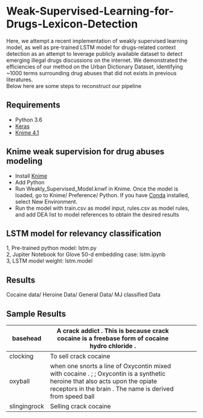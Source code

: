 # Weak-Supervised-Learning-for-Drugs-Lexicon-Detection
Here, we attempt a recent implementation of weakly supervised learning model, as well as pre-trained LSTM model for drugs-related context detection as an attempt to leverage publicly available dataset to detect emerging illegal drugs discussions on the internet. We demonstrated the efficiencies of our method on the Urban Dictionary Dataset, identifying ~1000 terms surrounding drug abuses that did not exists in previous literatures.  
Below here are some steps to reconstruct our pipeline
## Requirements
- Python 3.6
- [Keras](https://keras.io/)
- [Knime 4.1](https://www.knime.com/)
## Knime weak supervision for drug abuses modeling
- Install [Knime](https://www.knime.com/)
- Add Python 
- Run Weakly_Supervised_Model.knwf in Knime. Once the model is loaded, go to Knime/ Preference/ Python. If you have [Conda](https://docs.conda.io/en/latest/) installed, select New Environment.
- Run the model with train.csv as model input, rules.csv as model rules, and add DEA list to model references to obtain the desired results
## LSTM model for relevancy classification
1, Pre-trained python model: lstm.py  
2, Jupiter Notebook for Glove 50-d embedding case: lstm.ipynb  
3, LSTM model weight: lstm.model  
## Results
Cocaine data/ Heroine Data/ General Data/ MJ classified Data
## Sample Results
| basehead     | A crack addict . This is because crack cocaine is a freebase form of cocaine hydro chloride .                                                                                             |   |   |   |
|--------------|-------------------------------------------------------------------------------------------------------------------------------------------------------------------------------------------|---|---|---|
| clocking     | To sell crack cocaine                                                                                                                                                                     |   |   |   |
| oxyball      | when one snorts a line of Oxycontin mixed with cocaine . ; ; Oxycontin is a synthetic heroine that also acts upon the opiate receptors in the brain . The name is derived from speed ball |   |   |   |
| slingingrock | Selling crack cocaine
